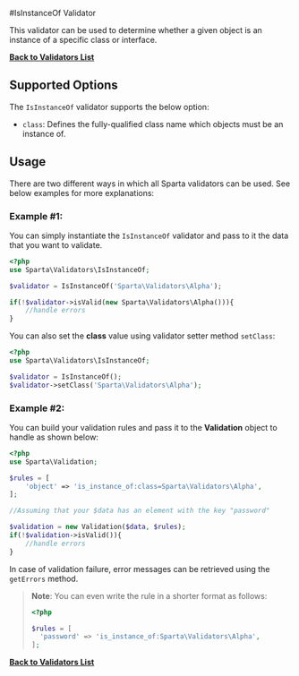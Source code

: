#IsInstanceOf Validator

This validator can be used to determine whether a given object is an instance of a specific class or interface. 

[**Back to Validators List**](./reference.md#validators-list)

## Supported Options
The `IsInstanceOf` validator supports the below option:

* `class`: Defines the fully-qualified class name which objects must be an instance of.


## Usage
There are two different ways in which all Sparta validators can be used. See below examples for more explanations:


### Example #1:
You can simply instantiate the `IsInstanceOf` validator and pass to it the data that you want to validate. 

```php
<?php
use Sparta\Validators\IsInstanceOf;

$validator = IsInstanceOf('Sparta\Validators\Alpha');

if(!$validator->isValid(new Sparta\Validators\Alpha())){ 
	//handle errors
}
```
You can also set the __class__ value using validator setter method `setClass`:
 
```php
<?php
use Sparta\Validators\IsInstanceOf;

$validator = IsInstanceOf();
$validator->setClass('Sparta\Validators\Alpha');

```

### Example #2:
You can build your validation rules and pass it to the __Validation__ object to handle as shown below:

```php
<?php
use Sparta\Validation;

$rules = [
	'object' => 'is_instance_of:class=Sparta\Validators\Alpha',
];

//Assuming that your $data has an element with the key "password"

$validation = new Validation($data, $rules);
if(!$validation->isValid()){
	//handle errors
}

```
In case of validation failure, error messages can be retrieved using the `getErrors` method.

>__Note__: You can even write the rule in a shorter format as follows:
>
>```php
><?php
>
>$rules = [
>	'password' => 'is_instance_of:Sparta\Validators\Alpha',
>];
>
>```
[**Back to Validators List**](./reference.md#validators-list)
